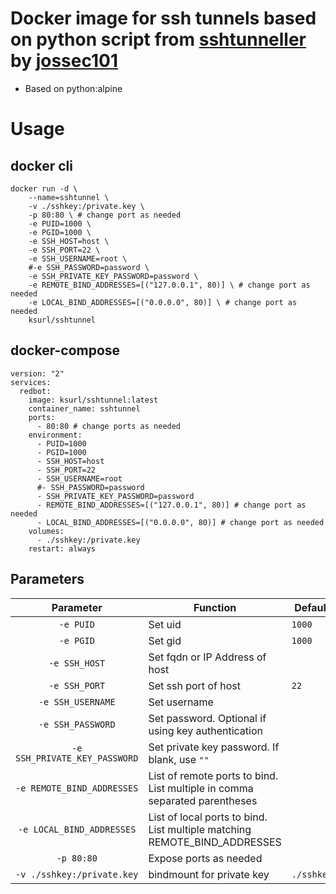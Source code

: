 # Docker image for ssh tunnels based on python script from [sshtunneller](https://github.com/jossec101/sshtunneller) by [jossec101](https://github.com/jossec101)

* Based on python:alpine

# Usage

## docker cli

    docker run -d \
        --name=sshtunnel \
        -v ./sshkey:/private.key \
        -p 80:80 \ # change port as needed
        -e PUID=1000 \
        -e PGID=1000 \
        -e SSH_HOST=host \
        -e SSH_PORT=22 \
        -e SSH_USERNAME=root \
        #-e SSH_PASSWORD=password \
        -e SSH_PRIVATE_KEY_PASSWORD=password \
        -e REMOTE_BIND_ADDRESSES=[("127.0.0.1", 80)] \ # change port as needed
        -e LOCAL_BIND_ADDRESSES=[("0.0.0.0", 80)] \ # change port as needed
        ksurl/sshtunnel

## docker-compose 

    version: "2"
    services:
      redbot:
        image: ksurl/sshtunnel:latest
        container_name: sshtunnel
        ports:
          - 80:80 # change ports as needed
        environment:
          - PUID=1000
          - PGID=1000
          - SSH_HOST=host
          - SSH_PORT=22
          - SSH_USERNAME=root
          #- SSH_PASSWORD=password
          - SSH_PRIVATE_KEY_PASSWORD=password
          - REMOTE_BIND_ADDRESSES=[("127.0.0.1", 80)] # change port as needed
          - LOCAL_BIND_ADDRESSES=[("0.0.0.0", 80)] # change port as needed
        volumes:
          - ./sshkey:/private.key
        restart: always

## Parameters

| Parameter | Function | Default |
| :----: | --- | --- |
| `-e PUID` | Set uid | `1000` |
| `-e PGID` | Set gid | `1000` |
| `-e SSH_HOST` | Set fqdn or IP Address of host | |
| `-e SSH_PORT` | Set ssh port of host | `22` |
| `-e SSH_USERNAME` | Set username | |
| `-e SSH_PASSWORD` | Set password. Optional if using key authentication | | 
| `-e SSH_PRIVATE_KEY_PASSWORD` | Set private key password. If blank, use `""` | |
| `-e REMOTE_BIND_ADDRESSES` | List of remote ports to bind. List multiple in comma separated parentheses | |
| `-e LOCAL_BIND_ADDRESSES` | List of local ports to bind. List multiple matching REMOTE_BIND_ADDRESSES | |
| `-p 80:80` | Expose ports as needed | |
| `-v ./sshkey:/private.key` | bindmount for private key | `./sshkey` |
